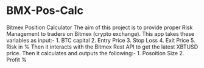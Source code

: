 # BMX-Pos-Calc
Bitmex Position Calculator
The aim of this project is to provide proper Risk Management to traders on Bitmex (crypto exchange).
This app takes these variables as input:-
	1. BTC capital
	2. Entry Price
	3. Stop Loss
	4. Exit Price
	5. Risk in %
Then it interacts with the Bitmex Rest API to get the latest XBTUSD price. Then it calculates and outputs the following:-
	1. Posoition Size
	2. Profit %
